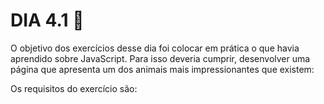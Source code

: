# DIA 4.1 :rocket:

O objetivo dos exercícios desse dia foi colocar em prática o que havia aprendido sobre JavaScript. Para isso deveria cumprir, desenvolver uma página que apresenta um dos animais mais impressionantes que existem: 

Os requisitos do exercício são:

